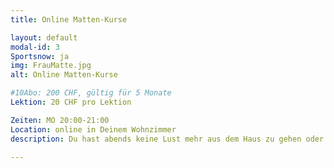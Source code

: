 ```yaml
---
title: Online Matten-Kurse

layout: default
modal-id: 3
Sportsnow: ja
img: FrauMatte.jpg
alt: Online Matten-Kurse

#10Abo: 200 CHF, gültig für 5 Monate
Lektion: 20 CHF pro Lektion

Zeiten: MO 20:00-21:00
Location: online in Deinem Wohnzimmer
description: Du hast abends keine Lust mehr aus dem Haus zu gehen oder suchst eine Sportmöglichkeit tagsüber, die Du ohne grossen Aufwand von zu Hause aus wahrnehmen kannst? Dann sind unsere online-Kurse genau das Richtige für Dich. Suche Dir eine Matte oder weiche Unterlage und wähle Dich per Klick von Deinem Laptop, Tablet oder Mobilephone in den Kurs ein. Es erwartet Dich ein abwechslungsreiches Programm in kleiner Gruppengrösse, das Dich sowohl kräftigt als auch dehnt. Live durchgeführt und per Videostream übertragen. Eine gesunde und individuelle Abwechslung in Deinem Alltag. Eine Lektion dauert 50 Minuten.

---
```

